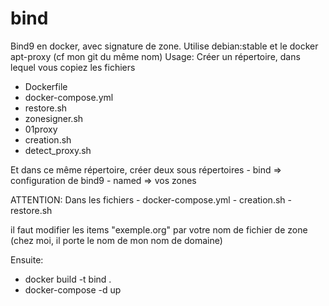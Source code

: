 # bind

Bind9 en docker, avec signature de zone.
Utilise debian:stable et le docker apt-proxy (cf mon git du même nom)
Usage:
 Créer un répertoire, dans lequel vous copiez les fichiers
   - Dockerfile
   - docker-compose.yml
   - restore.sh
   - zonesigner.sh
   - 01proxy
   - creation.sh
   - detect_proxy.sh

  Et dans ce même répertoire, créer deux sous répertoires
     - bind  => configuration de bind9
     - named => vos zones
 
ATTENTION: Dans les fichiers 
    - docker-compose.yml
    - creation.sh
    - restore.sh

  il faut modifier les items "exemple.org" par votre nom de fichier de zone (chez moi, il porte le nom de mon nom de domaine)

Ensuite:
  - docker build -t bind .
  - docker-compose -d up
